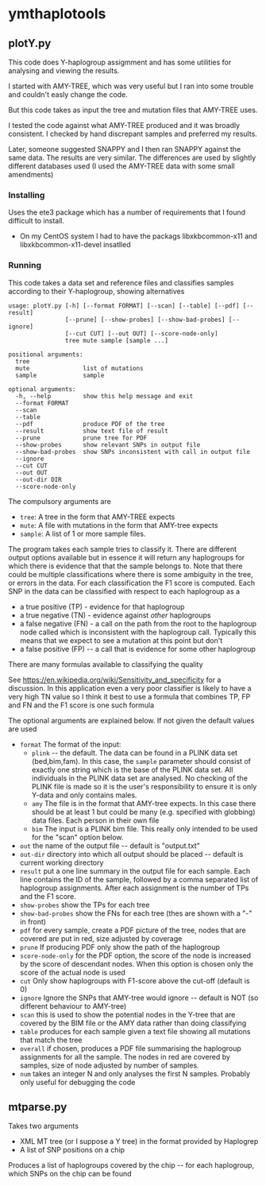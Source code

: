 # ymthaplotools




## plotY.py

This code does Y-haplogroup assigmment and has some utilities for analysing and viewing the results. 

I started with AMY-TREE, which was very useful but I ran into some trouble and couldn't easly change the code.

But this code takes as input the tree and mutation files that AMY-TREE uses.

I tested the code against what AMY-TREE produced and it was broadly consistent. I checked by hand discrepant samples and preferred my results.

Later, someone suggested SNAPPY and I then ran SNAPPY against the same data. The results are very similar. The differences are used by slightly different databases used (I used the AMY-TREE data with some small amendments)


### Installing

Uses the ete3 package which has a number of requirements that I found difficult to install.
* On my CentOS system I had to have the packags libxkbcommon-x11 and libxkbcommon-x11-devel insatlled


### Running

This code takes a data set and reference files and classifies samples according to their Y-haplogroup, showing alternatives

```
usage: plotY.py [-h] [--format FORMAT] [--scan] [--table] [--pdf] [--result]
                [--prune] [--show-probes] [--show-bad-probes] [--ignore]
                [--cut CUT] [--out OUT] [--score-node-only]
                tree mute sample [sample ...]

positional arguments:
  tree
  mute               list of mutations
  sample             sample

optional arguments:
  -h, --help         show this help message and exit
  --format FORMAT
  --scan
  --table
  --pdf              produce PDF of the tree
  --result           show text file of result
  --prune            prune tree for PDF
  --show-probes      show relevant SNPs in output file
  --show-bad-probes  show SNPs inconsistent with call in output file
  --ignore
  --cut CUT
  --out OUT
  --out-dir DIR   
  --score-node-only
```



The compulsory arguments are
* `tree`: A tree in the form that AMY-TREE expects
* `mute`: A file with mutations in the form that AMY-tree expects
* `sample`: A list of 1 or more sample files.

The program takes each sample tries to classify it.  There are different output options available but in essence it will return any haplogroups for which there is evidence that that the sample belongs to. Note that there could be multiple classifications  where there is some ambiguity in the tree, or errors in the data. For each classification the F1 score is computed. Each SNP in the data can be classified with respect to each haplogroup as a
* a true positive (TP) - evidence for that haplogroup
* a true negative (TN) - evidence against _other_ haplogroups 
* a false negative (FN) - a call on the path from the root to the haplogroup node called which is inconsistent with 
  the haplogroup call. Typically this means that we expect to see a mutation at this point but don't
* a false positive (FP) -- a call that is evidence for some other haplogroup

There are many formulas available to classifying the quality

See https://en.wikipedia.org/wiki/Sensitivity_and_specificity for a discussion. In this application even a very poor classifier is likely to have a very high TN value so I think it best to use a formula that combines TP, FP and FN and the F1 score is one such formula


The optional arguments are explained below. If not given the default values are used
* `format` The format of the input: 
     * `plink` -- the default. The data can be found in a PLINK data set (bed,bim,fam). In this case, the `sample`
        parameter should consist of exactly one string which is the base of the PLINK data set. All individuals
        in the PLINK data set are analysed. No checking of the PLINK file is made so it is the user's responsibility
        to ensure it is only Y-data and only contains males.
     * `amy` The file is in the format that AMY-tree expects. In this case there should be at least 1 but could be many        (e.g. specified with globbing) data files. Each person in their own file
     * `bim`  The input is a PLINK bim file. This really only intended to be used for the "scan" option below.
* `out`  the name of the output file -- default is "output.txt"
* `out-dir` directory into which all output should be placed -- default is current working directory
* `result` put a one line summary in the output file for each sample. Each line contains the ID of the sample, followed by a comma separated list of haplogroup assignments. After each assignment is the number of TPs and the F1 score.
* `show-probes` show the TPs for each tree
* `show-bad-probes` show the FNs for each tree (thes are shown with a "-" in front) 
* `pdf` for every sample, create a PDF picture of the tree, nodes that are covered are put in red, size adjusted by coverage
* `prune` If producing PDF only show the path of the haplogroup
* `score-node-only` for the PDF option, the score of the node is increased by the score of descendant nodes. When this option is chosen only the score of the actual node is used
* `cut` Only show haplogroups with F1-score above the cut-off (default is 0)
* `ignore` Ignore the SNPs that AMY-tree would ignore -- default is NOT (so different behaviour to AMY-tree)
* `scan` this is used to show the potential nodes in the Y-tree that are covered by the BIM file or the AMY data rather than doing classifying
* `table` produces for each sample given a text file showing all mutations that match the tree
* `overall` if chosen, produces a PDF file summarising the haplogroup assignments for all the sample. The nodes in red are covered by samples, size of node adjusted by number of samples.
* `num` takes an integer N and only analyses the first N samples. Probably only useful for debugging the code


## mtparse.py

Takes two arguments
* XML MT tree (or I suppose a Y tree) in the format provided by Haplogrep
* A list of SNP positions on a chip

Produces a list of haplogroups covered by the chip -- for each haplogroup, which SNPs on the chip can be found